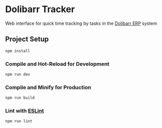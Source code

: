 # Dolibarr Tracker

Web interface for quick time tracking by tasks in the [Dolibarr ERP](https://www.dolibarr.org/) system


## Project Setup

```sh
npm install
```

### Compile and Hot-Reload for Development

```sh
npm run dev
```

### Compile and Minify for Production

```sh
npm run build
```

### Lint with [ESLint](https://eslint.org/)

```sh
npm run lint
```
